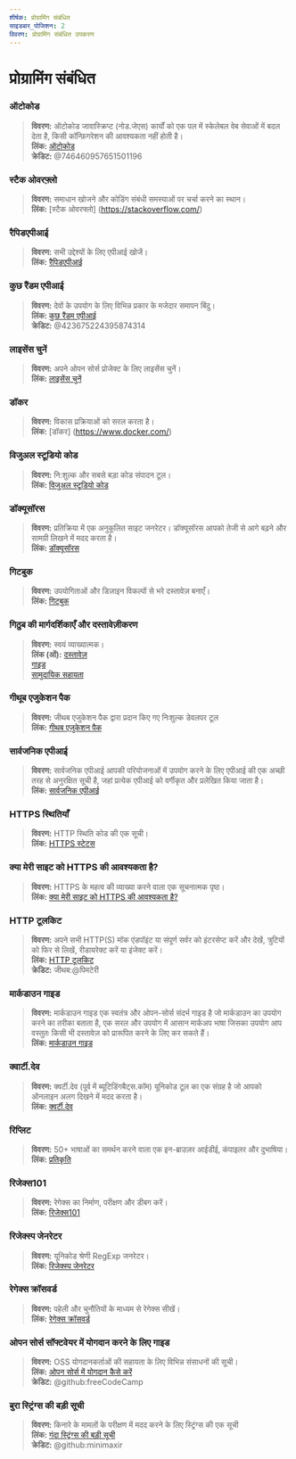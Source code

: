 ```yaml
---
शीर्षक: प्रोग्रामिंग संबंधित
साइडबार_पोजिशन: 2
विवरण: प्रोग्रामिंग संबंधित उपकरण
---
```


# प्रोग्रामिंग संबंधित

### **ऑटोकोड**
> __विवरण:__ ऑटोकोड जावास्क्रिप्ट (नोड.जेएस) कार्यों को एक पल में स्केलेबल वेब सेवाओं में बदल देता है, किसी कॉन्फ़िगरेशन की आवश्यकता नहीं होती है। <br/>
__लिंक:__ [ऑटोकोड](https://autocode.com/) <br/>
__क्रेडिट:__ @746460957651501196
### **स्टैक ओवरफ़्लो**
> __विवरण:__ समाधान खोजने और कोडिंग संबंधी समस्याओं पर चर्चा करने का स्थान। <br/>
__लिंक:__ [स्टैक ओवरफ्लो] (https://stackoverflow.com/)

### **रैपिडएपीआई**
> __विवरण:__ सभी उद्देश्यों के लिए एपीआई खोजें। <br/>
__लिंक:__ [रैपिडएपीआई](https://rapidapi.com/)

### **कुछ रैंडम एपीआई**
> __विवरण:__ देवों के उपयोग के लिए विभिन्न प्रकार के मजेदार समापन बिंदु। <br/>
__लिंक:__ [कुछ रैंडम एपीआई](https://some-random-api.ml/) <br/>
__क्रेडिट:__ @423675224395874314

### **लाइसेंस चुनें**
> __विवरण:__ अपने ओपन सोर्स प्रोजेक्ट के लिए लाइसेंस चुनें। <br/>
__लिंक:__ [लाइसेंस चुनें](https://choosealicense.com/)

### **डॉकर**
> __विवरण:__ विकास प्रक्रियाओं को सरल करता है। <br/>
__लिंक:__ [डॉकर] (https://www.docker.com/)

### **विजुअल स्टूडियो कोड**
> __विवरण:__ नि:शुल्क और सबसे बड़ा कोड संपादन टूल। <br/>
__लिंक:__ [विजुअल स्टूडियो कोड](https://code.visualstudio.com)

### **डॉक्यूसॉरस**
> __विवरण:__ प्रतिक्रिया में एक अनुकूलित साइट जनरेटर। डॉक्यूसॉरस आपको तेजी से आगे बढ़ने और सामग्री लिखने में मदद करता है। <br/>
__लिंक:__ [डॉक्यूसॉरस](https://docusaurus.io/)

### **गिटबुक**
> __विवरण:__ उपयोगिताओं और डिज़ाइन विकल्पों से भरे दस्तावेज़ बनाएँ। <br/>
__लिंक:__ [गिटबुक](https://www.gitbook.com/)

### **गिठुब की मार्गदर्शिकाएँ और दस्तावेज़ीकरण**
> __विवरण:__ स्वयं व्याख्यात्मक। <br/>
__लिंक (ओं):__
[दस्तावेज़](https://docs.github.com/en) <br/>
[गाइड](https://guides.github.com/) <br/>
[सामुदायिक सहायता](https://github.community/)

### **गीथूब एजुकेशन पैक**
> __विवरण:__ जीथब एजुकेशन पैक द्वारा प्रदान किए गए निःशुल्क डेवलपर टूल <br/>
__लिंक:__ [गीथब एजुकेशन पैक](https://education.github.com/)

### **सार्वजनिक एपीआई**
> __विवरण:__ सार्वजनिक एपीआई आपकी परियोजनाओं में उपयोग करने के लिए एपीआई की एक अच्छी तरह से अनुरक्षित सूची है, जहां प्रत्येक एपीआई को वर्गीकृत और प्रलेखित किया जाता है। <br/>
__लिंक:__ [सार्वजनिक एपीआई](https://github.com/public-apis/public-apis)

### **HTTPS स्थितियाँ**
> __विवरण:__ HTTP स्थिति कोड की एक सूची। <br/>
__लिंक:__ [HTTPS स्टेटस](https://httpstatuses.com/)

### **क्या मेरी साइट को HTTPS की आवश्यकता है?**
> __विवरण:__ HTTPS के महत्व की व्याख्या करने वाला एक सूचनात्मक पृष्ठ। <br/>
__लिंक:__ [क्या मेरी साइट को HTTPS की आवश्यकता है?](https://doesmysiteneedhttps.com/)

### **HTTP टूलकिट**
> __विवरण:__ अपने सभी HTTP(S) मॉक एंडपॉइंट या संपूर्ण सर्वर को इंटरसेप्ट करें और देखें, त्रुटियों को फिर से लिखें, रीडायरेक्ट करें या इंजेक्ट करें। <br/>
__लिंक:__ [HTTP टूलकिट](https://httptoolkit.tech/) <br/>
__क्रेडिट:__ जीथब:@पिमटेरी

### **मार्कडाउन गाइड**
> __विवरण:__ मार्कडाउन गाइड एक स्वतंत्र और ओपन-सोर्स संदर्भ गाइड है जो मार्कडाउन का उपयोग करने का तरीका बताता है, एक सरल और उपयोग में आसान मार्कअप भाषा जिसका उपयोग आप वस्तुतः किसी भी दस्तावेज़ को प्रारूपित करने के लिए कर सकते हैं। <br/>
__लिंक:__ [मार्कडाउन गाइड](https://www.markdownguide.org/)

### **क्वार्टी.देव**
> __विवरण:__ क्वर्टी.देव (पूर्व में ब्यूटिडिंगबैट्स.कॉम) यूनिकोड टूल का एक संग्रह है जो आपको ऑनलाइन अलग दिखने में मदद करता है। <br/>
__लिंक:__ [क्वर्टी.देव](https://qwerty.dev/)

### **रिप्लिट**
> __विवरण:__ 50+ भाषाओं का समर्थन करने वाला एक इन-ब्राउज़र आईडीई, कंपाइलर और दुभाषिया। <br/>
__लिंक:__ [प्रतिकृति](https://replit.com/)

### **रिजेक्स101**
> __विवरण:__ रेगेक्स का निर्माण, परीक्षण और डीबग करें। <br/>
__लिंक:__ [रिजेक्स101](https://regex101.com/)

### **रिजेक्स्प जेनरेटर**
> __विवरण:__ यूनिकोड श्रेणी RegExp जनरेटर। <br/>
__लिंक:__ [रिजेक्स्प जेनरेटर](https://apps.timwhitlock.info/js/regex#)

### **रेगेक्स क्रॉसवर्ड**
> __विवरण:__ पहेली और चुनौतियों के माध्यम से रेगेक्स सीखें। <br/>
__लिंक:__ [रेगेक्स क्रॉसवर्ड](https://regexcrossword.com/)

### **ओपन सोर्स सॉफ्टवेयर में योगदान करने के लिए गाइड**
> __विवरण:__ OSS योगदानकर्ताओं की सहायता के लिए विभिन्न संसाधनों की सूची। <br/>
__लिंक:__ [ओपन सोर्स में योगदान कैसे करें](https://github.com/freeCodeCamp/how-to-contribute-to-open-source) <br/>
__क्रेडिट:__ @github:freeCodeCamp

### **बुरा स्ट्रिंग्स की बड़ी सूची**
> __विवरण:__ किनारे के मामलों के परीक्षण में मदद करने के लिए स्ट्रिंग्स की एक सूची <br/>
__लिंक:__ [गंदा स्ट्रिंग्स की बड़ी सूची](https://github.com/minimaxir/big-list-of-naughty-strings) <br/>
__क्रेडिट:__ @github:minimaxir
